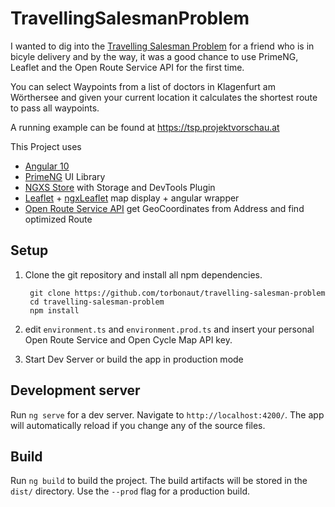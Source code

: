 # TravellingSalesmanProblem

I wanted to dig into the [Travelling Salesman Problem](https://en.wikipedia.org/wiki/Travelling_salesman_problem#Computing_a_solution) for a friend who is in bicyle delivery and by the way, it was a good chance to use PrimeNG, Leaflet and the Open Route Service API for the first time.

You can select Waypoints from a list of doctors in Klagenfurt am Wörthersee and given your current location it calculates the shortest route to pass all waypoints.

A running example can be found at https://tsp.projektvorschau.at

This Project uses
- [Angular 10](https://angular.io/)
- [PrimeNG](https://primefaces.org/primeng/showcase/#/) UI Library
- [NGXS Store](https://www.ngxs.io/) with Storage and DevTools Plugin
- [Leaflet](https://leafletjs.com/) + [ngxLeaflet](https://github.com/Asymmetrik/ngx-leaflet) map display + angular wrapper
- [Open Route Service API](https://openrouteservice.org/) get GeoCoordinates from Address and find optimized Route

## Setup

1. Clone the git repository and install all npm dependencies.

        git clone https://github.com/torbonaut/travelling-salesman-problem
        cd travelling-salesman-problem
        npm install

2. edit `environment.ts` and `environment.prod.ts` and insert your personal Open Route Service and Open Cycle Map API key. 

3. Start Dev Server or build the app in production mode

## Development server

Run `ng serve` for a dev server. Navigate to `http://localhost:4200/`. The app will automatically reload if you change any of the source files.

## Build

Run `ng build` to build the project. The build artifacts will be stored in the `dist/` directory. Use the `--prod` flag for a production build.
